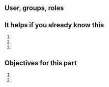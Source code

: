## User, groups, roles

## It helps if you already know this

1. 
2.
3.

## Objectives for this part

1. 
2.